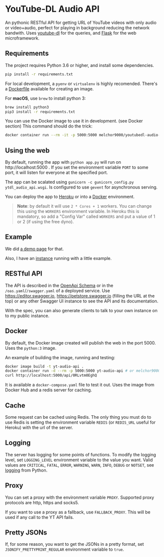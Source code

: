 # YouTube-DL Audio API

An pythonic RESTful API for getting URL of YouTube videos with only audio or video+audio, perfect for playing in background reducing the network bandwith. Uses [youtube-dl][1] for the queries, and [Flask][2] for the web microframework.

## Requirements

The project requires Python 3.6 or higher, and install some dependencies.

```bash
pip install -r requirements.txt
```

For local development, a `pyenv` or `virtualenv` is highly recomended. There's a [Dockerfile][3] available for creating an image.

For **macOS**, use `brew` to install python 3:

```bash
brew install python3
pip3 install -r requirements.txt
```

You can use the Docker image to use it in development. (see Docker section) This command should do the trick:

```bash
docker container run --rm -it -p 5000:5000 melchor9000/youtubedl-audio-api
```

## Using the web

By default, running the app with `python app.py` will run on http://localhost:5000 . If you set the environment variable `PORT` to some port, it will listen for everyone at the specified port.

The app can be scalated using `gunicorn -c gunicorn_config.py ytdl_audio_api.wsgi`. Is configured to use `gevent` for asynchronous serving.

You can deploy the app to [Heroku][4] or into a [Docker][3] environment.

> **Note**: by default it will use `2 * Cores + 1` workers. You can change this using the `WORKERS`
> environment variable. In Heroku this is mandatory, so add a "Config Var" called `WORKERS` and put
> a value of 1 or 2 (if using the free dyno).

## Example

We did [a demo page][5] for that.

Also, I have an [instance][6] running with a little example.

## RESTful API

The API is described in the [OpenApi Schema][oas] or in the `/oas.yaml`/`/swagger.yaml` of a deployed service. Use <https://editor.swagger.io>, <https://petstore.swagger.io> (filling the URL at the top) or any other Swagger UI instance to see the API and its documentation.

With the spec, you can also generate clients to talk to your own instance on to my public instance.

## Docker

By default, the Docker image created will publish the web in the port 5000. Uses the `python:3` image.

An example of building the image, running and testing:

```bash
docker image build -t yt-audio-api .
docker container run -d --rm -p 5000:5000 yt-audio-api # or melchor9000/youtubedl-audio-api from Docker Hub
curl http://localhost:5000/api/0RLvtm0EghQ
```

It is available a `docker-compose.yaml` file to test it out. Uses the image from Docker Hub and a redis server for caching.

## Cache
Some request can be cached using Redis. The only thing you must do to use Redis is setting the environment
variable `REDIS` (or `REDIS_URL` useful for Heroku) with the url of the server.

## Logging
The server has logging for some points of functions. To modify the logging level, set `LOGGING_LEVEL` environment variable to the value you want. Valid values are `CRITICAL`, `FATAL`, `ERROR`, `WARNING`, `WARN`, `INFO`, `DEBUG` or `NOTSET`, see [logging][7] from Python.

## Proxy

You can set a proxy with the environment variable `PROXY`. Supported proxy protocols are http, https and socks5.

If you want to use a proxy as a fallback, use `FALLBACK_PROXY`. This will be used if any call to the YT API fails.

## Pretty JSONs

If, for some reason, you want to get the JSONs in a pretty format, set `JSONIFY_PRETTYPRINT_REGULAR` environment variable to `true`.

  [1]: https://rg3.github.io/youtube-dl/
  [2]: http://flask.pocoo.org
  [3]: https://docker.com
  [4]: https://heroku.com
  [5]: https://github.com/MajorcaDevs/youtubeAudio
  [6]: https://youtubeaudio.majorcadevs.com/api/
  [7]: https://docs.python.org/3/library/logging.html#logging-levels
  [oas]: https://github.com/melchor629/youtubedl-audio-api/blob/master/ytdl_audio_api/oas.yaml
